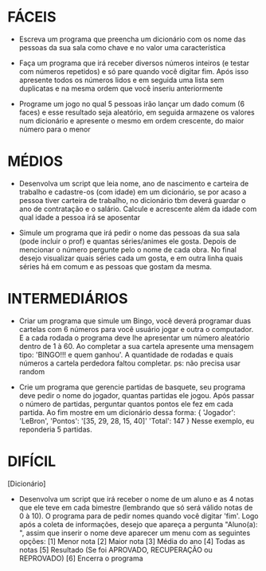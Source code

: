# FÁCEIS

- Escreva um programa que preencha um dicionário com os nome das pessoas da sua sala como chave e no valor uma característica

- Faça um programa que irá receber diversos números inteiros (e testar com números repetidos) e só pare quando você digitar fim. Após isso apresente todos os números lidos e em seguida uma lista sem duplicatas e na mesma ordem que você inseriu anteriormente

- Programe um jogo no qual 5 pessoas irão lançar um dado comum (6 faces) e esse resultado seja aleatório, em seguida armazene os valores num dicionário e apresente o mesmo em ordem crescente, do maior número para o menor

# MÉDIOS

- Desenvolva um script que leia nome, ano de nascimento e carteira de trabalho e cadastre-os (com idade) em um dicionário, se por acaso a pessoa tiver carteira de trabalho, no dicionário tbm deverá guardar o ano de contratação e o salário. Calcule e acrescente além da idade com qual idade a pessoa irá se aposentar

- Simule um programa que irá pedir o nome das pessoas da sua sala (pode incluir o prof) e quantas séries/animes ele gosta.
Depois de mencionar o número pergunte pelo o nome de cada obra.
No final desejo visualizar quais séries cada um gosta,
e em outra linha quais séries há em comum e as pessoas que gostam da mesma.

# INTERMEDIÁRIOS

- Criar um programa que simule um Bingo, você deverá programar duas cartelas com 6 números para você usuário jogar e outra o computador. E a cada rodada o programa deve lhe apresentar um número aleatório dentro de 1 à 60. Ao completar a sua cartela apresente uma mensagem tipo: 'BINGO!!! e quem ganhou'. A quantidade de rodadas e quais números a cartela perdedora faltou completar.
ps: não precisa usar random

- Crie um programa que gerencie partidas de basquete, seu programa deve pedir o nome do jogador, quantas partidas ele jogou. Após passar o número de partidas, perguntar quantos pontos ele fez em cada partida. Ao fim mostre em um dicionário dessa forma:
{
  'Jogador': 'LeBron',
  'Pontos': '[35, 29, 28, 15, 40]'
  'Total': 147
}
Nesse exemplo, eu reponderia 5 partidas.

# DIFÍCIL

[Dicionário]
- Desenvolva um script que irá receber o nome de um aluno e as 4 notas que ele teve em cada bimestre (lembrando que só será válido notas de 0 à 10). O programa para de pedir nomes quando você digitar 'fim'. 
Logo após a coleta de informações, desejo que apareça a pergunta "Aluno(a): ", assim que inserir o nome deve aparecer um menu com as seguintes opções:
[1] Menor nota
[2] Maior nota
[3] Média do ano
[4] Todas as notas
[5] Resultado (Se foi APROVADO, RECUPERAÇÃO ou REPROVADO)
[6] Encerra o programa
